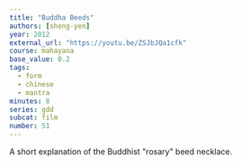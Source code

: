 ```yaml
---
title: "Buddha Beeds"
authors: [sheng-yen]
year: 2012
external_url: "https://youtu.be/ZSJbJQa1cfk"
course: mahayana
base_value: 0.2
tags:
  - form
  - chinese
  - mantra
minutes: 8
series: gdd
subcat: film
number: 51
---
```


A short explanation of the Buddhist "rosary" beed necklace.

